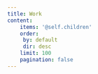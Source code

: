 ```yaml
---
title: Work
content:
	items: '@self.children'
	order:
	 by: default
	 dir: desc
	limit: 100
	pagination: false
---
```




